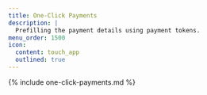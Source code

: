 ```yaml
---
title: One-Click Payments
description: |
  Prefilling the payment details using payment tokens.
menu_order: 1500
icon:
  content: touch_app
  outlined: true
---
```


{% include one-click-payments.md %}
